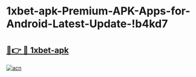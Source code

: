 # 1xbet-apk-Premium-APK-Apps-for-Android-Latest-Update-!b4kd7

# <h2><a href="https://9aqcrk.esa.edu.pl?title=1xbet-apk&ref=b4kd7">🔗👉 🔴 1xbet-apk</a></h2>

[![acn](https://github.com/user-attachments/assets/0f9c940e-d8b0-45ae-aac7-cd30a18b3e1c)](https://9aqcrk.esa.edu.pl?title=1xbet-apk&ref=b4kd7)

